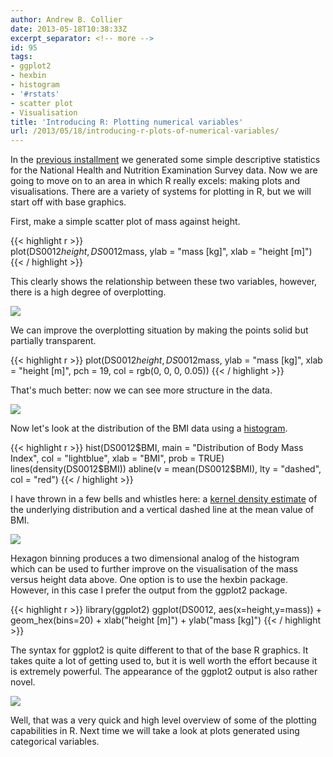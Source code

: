 ```yaml
---
author: Andrew B. Collier
date: 2013-05-18T10:38:33Z
excerpt_separator: <!-- more -->
id: 95
tags:
- ggplot2
- hexbin
- histogram
- '#rstats'
- scatter plot
- Visualisation
title: 'Introducing R: Plotting numerical variables'
url: /2013/05/18/introducing-r-plots-of-numerical-variables/
---
```


In the [previous installment](http://www.exegetic.biz/blog/2013/05/introducing-r-descriptive-statistics/) we generated some simple descriptive statistics for the National Health and Nutrition Examination Survey data. Now we are going to move on to an area in which R really excels: making plots and visualisations. <!--more--> There are a variety of systems for plotting in R, but we will start off with base graphics.

First, make a simple scatter plot of mass against height.

{{< highlight r >}}  
plot(DS0012$height, DS0012$mass, ylab = "mass [kg]", xlab = "height [m]")
{{< / highlight >}}

This clearly shows the relationship between these two variables, however, there is a high degree of overplotting.

<img src="{{ site.baseurl }}/static/img/2013/05/mass-height.png">

We can improve the overplotting situation by making the points solid but partially transparent.

{{< highlight r >}}
plot(DS0012$height, DS0012$mass, ylab = "mass [kg]", xlab = "height [m]",
pch = 19, col = rgb(0, 0, 0, 0.05))
{{< / highlight >}}

That's much better: now we can see more structure in the data.

<img src="{{ site.baseurl }}/static/img/2013/05/mass-height-alpha.png">

Now let's look at the distribution of the BMI data using a [histogram](http://en.wikipedia.org/wiki/Histogram).

{{< highlight r >}}
hist(DS0012$BMI, main = "Distribution of Body Mass Index", col = "lightblue",
xlab = "BMI", prob = TRUE)
lines(density(DS0012$BMI))
abline(v = mean(DS0012$BMI), lty = "dashed", col = "red")
{{< / highlight >}}

I have thrown in a few bells and whistles here: a [kernel density estimate](http://en.wikipedia.org/wiki/Kernel_density_estimation) of the underlying distribution and a vertical dashed line at the mean value of BMI.

<img src="{{ site.baseurl }}/static/img/2013/05/histogram-bmi.png">

Hexagon binning produces a two dimensional analog of the histogram which can be used to further improve on the visualisation of the mass versus height data above. One option is to use the hexbin package. However, in this case I prefer the output from the ggplot2 package.

{{< highlight r >}}
library(ggplot2)
ggplot(DS0012, aes(x=height,y=mass)) + geom_hex(bins=20) + xlab("height [m]") +
ylab("mass [kg]")
{{< / highlight >}}

The syntax for ggplot2 is quite different to that of the base R graphics. It takes quite a lot of getting used to, but it is well worth the effort because it is extremely powerful. The appearance of the ggplot2 output is also rather novel.

<img src="{{ site.baseurl }}/static/img/2013/05/hexbin-mass-height.png">

Well, that was a very quick and high level overview of some of the plotting capabilities in R. Next time we will take a look at plots generated using categorical variables.
